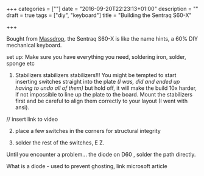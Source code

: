 +++
categories = [""]
date = "2016-09-20T22:23:13+01:00"
description = ""
draft = true
tags = ["diy", "keyboard"]
title = "Building the Sentraq S60-X"

+++

Bought from [Massdrop](https://www.massdrop.com/buy/sentraq-60-diy-keyboard-kit), the Sentraq S60-X is like the name hints, a 60% DIY mechanical keyboard.

set up: Make sure you have everything you need, soldering iron, solder, sponge etc


1. Stabilizers stabilizers stabilizers!!! You might be tempted to start inserting switches straight into the plate <i>(I was, did and ended up having to undo all of them)</i> but hold off, it will make the build 10x harder, if not impossible to line up the plate to the board. Mount the stabilizers first and be careful to align them correctly to your layout (I went with ansi).

// insert link to video

2. place a few switches in the corners for structural integrity

3. solder the rest of the switches, E Z.


Until you encounter a problem... the diode on D60 , solder the path directly.

What is a diode - used to prevent ghosting, link microsoft article 
